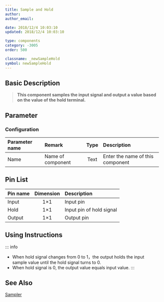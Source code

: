 ```yaml
---
title: Sample and Hold
author: 
author_email:

date: 2018/12/4 10:03:10
updated: 2018/12/4 10:03:10

type: components
category: -3005
order: 500

classname: _newSampleHold
symbol: newSampleHold
---
```

## Basic Description


> **This component samples the input signal and output a value based on the value of the hold terminal.**

## Parameter
### Configuration
| Parameter name | Remark | Type | Description |
| :--- | :--- | :--: | :--- |
| Name | Name of component | Text | Enter the name of this component |


## Pin List

| Pin name | Dimension | Description |
| :--- | :--:  | :--- |
| Input | 1×1 | Input pin |
| Hold | 1×1 | Input pin of hold signal |
| Output | 1×1 | Output pin |

## Using Instructions

::: info
+ When hold signal changes from 0 to 1，the output holds the input sample value until the hold signal turns to 0.
+ When hold signal is 0, the output value equals input value.
:::


## See Also

[Sampler](comp_newSample.md)
